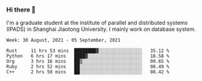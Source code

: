 ### Hi there 👋

I'm a graduate student at the institute of parallel and distributed systems (IPADS) in Shanghai Jiaotong University. I mainly work on database system.

<!--START_SECTION:waka-->
```text
Week: 30 August, 2021 - 05 September, 2021

Rust     11 hrs 53 mins  ████████▓░░░░░░░░░░░░░░░░   35.12 % 
Python   6 hrs 17 mins   ████▓░░░░░░░░░░░░░░░░░░░░   18.58 % 
Org      3 hrs 16 mins   ██▒░░░░░░░░░░░░░░░░░░░░░░   09.65 % 
Ruby     2 hrs 52 mins   ██░░░░░░░░░░░░░░░░░░░░░░░   08.49 % 
C++      2 hrs 50 mins   ██░░░░░░░░░░░░░░░░░░░░░░░   08.42 % 
```
<!--END_SECTION:waka-->

<!--
**yqmmm/yqmmm** is a ✨ _special_ ✨ repository because its `README.md` (this file) appears on your GitHub profile.

Here are some ideas to get you started:

- 🔭 I’m currently working on ...
- 🌱 I’m currently learning ...
- 👯 I’m looking to collaborate on ...
- 🤔 I’m looking for help with ...
- 💬 Ask me about ...
- 📫 How to reach me: ...
- 😄 Pronouns: ...
- ⚡ Fun fact: ...
-->
